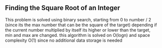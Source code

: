 ## Finding the Square Root of an Integer

This problem is solved using binary search, starting from 0 to number / 2 (since its the max number that can be the square of the target)
depending if the current number multiplied by itself its higher or lower than the target, min and max are changed. this algorithm is solved on O(logn) and space complexity O(1) since no additional data storage is needed
